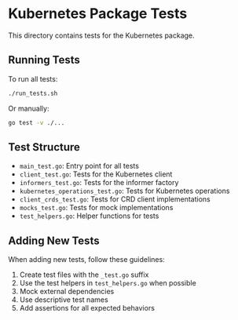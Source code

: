 # Kubernetes Package Tests

This directory contains tests for the Kubernetes package.

## Running Tests

To run all tests:

```bash
./run_tests.sh
```

Or manually:

```bash
go test -v ./...
```

## Test Structure

- `main_test.go`: Entry point for all tests
- `client_test.go`: Tests for the Kubernetes client
- `informers_test.go`: Tests for the informer factory
- `kubernetes_operations_test.go`: Tests for Kubernetes operations
- `client_crds_test.go`: Tests for CRD client implementations
- `mocks_test.go`: Tests for mock implementations
- `test_helpers.go`: Helper functions for tests

## Adding New Tests

When adding new tests, follow these guidelines:

1. Create test files with the `_test.go` suffix
2. Use the test helpers in `test_helpers.go` when possible
3. Mock external dependencies
4. Use descriptive test names
5. Add assertions for all expected behaviors

